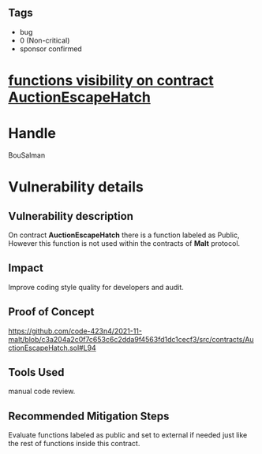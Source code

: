## Tags

- bug
- 0 (Non-critical)
- sponsor confirmed

# [functions visibility on contract AuctionEscapeHatch](https://github.com/code-423n4/2021-11-malt-findings/issues/97) 

# Handle

BouSalman


# Vulnerability details

## Vulnerability description
On contract **AuctionEscapeHatch** there is a function labeled as Public, However this function is not used within the contracts of **Malt** protocol.

## Impact
Improve coding style quality for developers and audit.

## Proof of Concept
https://github.com/code-423n4/2021-11-malt/blob/c3a204a2c0f7c653c6c2dda9f4563fd1dc1cecf3/src/contracts/AuctionEscapeHatch.sol#L94

## Tools Used
manual code review.

## Recommended Mitigation Steps
Evaluate functions labeled as public and set to external if needed just like the rest of functions inside this contract.

